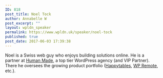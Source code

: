 ```yaml
---
ID: 818
post_title: Noel Tock
author: Annabelle W
post_excerpt: ""
layout: wpldn_speaker
permalink: https://www.wpldn.uk/speaker/noel-tock
published: true
post_date: 2017-06-03 17:39:38
---
```

Noel is a Swiss web guy who enjoys building solutions online. He is a partner at <a href="http://hmn.md/">Human Made</a>, a top tier WordPress agency (and VIP Partner). There he oversees the growing product portfolio (<a href="http://www.happytables.com/">Happytables</a>, <a href="http://wpremote.com/">WP Remote</a>, etc.).